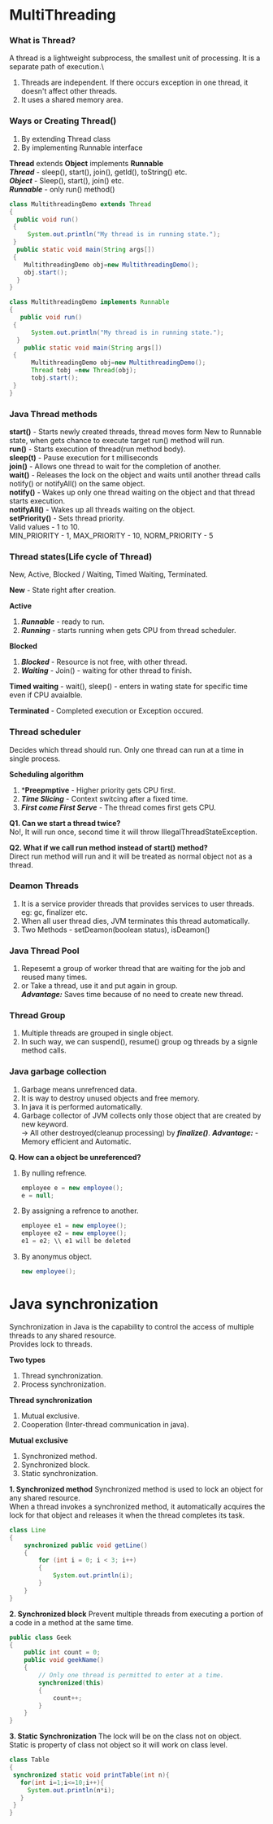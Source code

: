 # MultiThreading

### What is Thread?
A thread is a lightweight subprocess, the smallest unit of processing. It is a separate path of execution.\
1. Threads are independent. If there occurs exception in one thread, it doesn't affect other threads.
2. It uses a shared memory area.

### Ways or Creating Thread()
1. By extending Thread class
2. By implementing Runnable interface

**Thread** extends **Object** implements **Runnable**\
***Thread*** - sleep(), start(), join(), getId(), toString() etc.\
***Object*** - Sleep(), start(), join() etc.\
***Runnable*** - only run() method()

```java
class MultithreadingDemo extends Thread 
{   
  public void run() 
 {   
     System.out.println("My thread is in running state.");    
 } 
  public static void main(String args[]) 
 {   
    MultithreadingDemo obj=new MultithreadingDemo();  
    obj.start();  
  }  
}
```

```java
class MultithreadingDemo implements Runnable 
{  
   public void run() 
 {  
      System.out.println("My thread is in running state.");  
  }  
    public static void main(String args[]) 
 {  
      MultithreadingDemo obj=new MultithreadingDemo();   
      Thread tobj =new Thread(obj);
      tobj.start();  
 }   
}
```

### Java Thread methods
**start()** - Starts newly created threads, thread moves form New to Runnable state, when gets chance to execute target run() method will run.\
**run()** - Starts execution of thread(run method body).\
**sleep(t)** - Pause execution for t milliseconds\
**join()** - Allows one thread to wait for the completion of another.\
**wait()** - Releases the lock on the object and waits until another thread calls notify() or notifyAll() on the same object.\
**notify()** - Wakes up only one thread waiting on the object and that thread starts execution.\
**notifyAll()** - Wakes up all threads waiting on the object.\
**setPriority()** - Sets thread priority.\
  Valid values - 1 to 10.\
  MIN_PRIORITY - 1, MAX_PRIORITY - 10, NORM_PRIORITY - 5



### Thread states(Life cycle of Thread)
New, Active, Blocked / Waiting, Timed Waiting, Terminated.

**New** - State right after creation.

**Active**
1. ***Runnable*** - ready to run.
2. ***Running*** - starts running when gets CPU from thread scheduler.
   
**Blocked**
1. ***Blocked*** - Resource is not free, with other thread.
2. ***Waiting*** - Join() - waiting for other thread to finish.

**Timed waiting** - wait(), sleep() - enters in wating state for specific time even if CPU avaialble.

**Terminated** - Completed execution or Exception occured.


### Thread scheduler
Decides which thread should run.
Only one thread can run at a time in single process.

**Scheduling algorithm**
1. ***Preepmptive** - Higher priority gets CPU first.
2. ***Time Slicing*** - Context switcing after a fixed time.
3. ***First come First Serve*** - The thread comes first gets CPU.

**Q1. Can we start a thread twice?**\
No!, It will run once, second time it will throw IllegalThreadStateException.

**Q2. What if we call run method instead of start() method?**\
Direct run method will run and it will be treated as normal object not as a thread.


### Deamon Threads
1. It is a service provider threads that provides services to user threads.
eg: gc, finalizer etc.
2. When all user thread dies, JVM terminates this thread automatically.
3. Two Methods - setDeamon(boolean status), isDeamon()

### Java Thread Pool
1. Repesemt a group of worker thread that are waiting for the job and reused many times.
2. or Take a thread, use it and put again in group.\
***Advantage:*** Saves time because of no need to create new thread.

### Thread Group
1. Multiple threads are grouped in single object.
2. In such way, we can suspend(), resume() group og threads by a signle method calls.

### Java garbage collection
1. Garbage means unrefrenced data.
2. It is way to destroy unused objects and free memory.
3. In java it is performed automatically.
4. Garbage collector of JVM collects only those object that are created by new keyword.\
-> All other destroyed(cleanup processing) by ***finalize()***.
***Advantage:*** - Memory efficient and Automatic.

**Q. How can a object be unreferenced?**
1. By nulling refrence.
   ```java
   employee e = new employee();
   e = null;
   ```
3. By assigning a refrence to another.
   ```java
   employee e1 = new employee();
   employee e2 = new employee();
   e1 = e2; \\ e1 will be deleted
   ```
3. By anonymus object.
   ```java
   new employee();
   ```


# Java synchronization
Synchronization in Java is the capability to control the access of multiple threads to any shared resource.\
Provides lock to threads.

**Two types**
1. Thread synchronization.
2. Process synchronization.

**Thread synchronization**
1. Mutual exclusive.
2. Cooperation (Inter-thread communication in java).

**Mutual exclusive**
1. Synchronized method.
2. Synchronized block.
3. Static synchronization.

**1. Synchronized method**
Synchronized method is used to lock an object for any shared resource.\
When a thread invokes a synchronized method, it automatically acquires the lock for that object and releases it when the thread completes its task.

```java
class Line 
{ 
    synchronized public void getLine() 
    { 
        for (int i = 0; i < 3; i++) 
        { 
            System.out.println(i); 
        } 
    } 
}
```
**2. Synchronized block**
Prevent multiple threads from executing a portion of a code in a method at the same time.
```java
public class Geek 
{
    public int count = 0; 
    public void geekName() 
    {
        // Only one thread is permitted to enter at a time. 
        synchronized(this) 
        { 
            count++;
        }  
    } 
}
```

**3. Static Synchronization**
The lock will be on the class not on object.\
Static is property of class not object so it will work on class level.

```java
class Table  
{     
 synchronized static void printTable(int n){    
   for(int i=1;i<=10;i++){    
     System.out.println(n*i);    
   }    
 }    
} 
```






   






   








